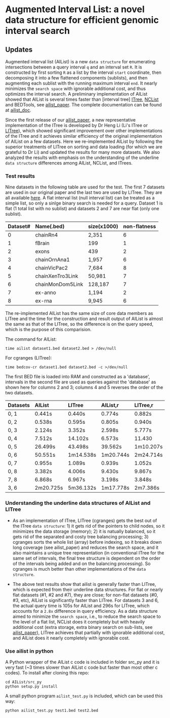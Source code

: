 # Augmented Interval List: a novel data structure for efficient genomic interval search

## Updates

Augmented interval list (AIList) is a new `data structure` for enumerating intersections between a query interval `q` and an interval set `R`. It is constructed by first sorting `R` as a list by the interval `start` coordinate, then decomposing it into a few flattened components (sublists), and then augmenting each sublist with the running maximum interval `end`. It nearly minimizes the `search space` with ignorable additional cost, and thus optimizes the interval search. A preliminary implementation of AIList showed that AIList is several times faster than [interval tree] [ITree], [NCList][NCList] and BEDTools, see [ailist_paper][ailist_paper]. The complete documentation can be found at [ailist_doc][ailist_doc]. 

Since the first release of our [ailist_paper][ailist_paper], a new representative implementation of the ITree is developed by Dr Heng Li (Li's ITree or [LITree][LITree]), which showed significant improvement over other implementations of the ITree and it achieves similar efficiency of the original implementation of AIList on a few datasets. Here we re-implemented AIList by following the superior treatments of LITree on sorting and data loading (for which we are grateful to Dr Li) and updated the results for many more datasets. We also analyzed the results with emphasis on the understanding of the underline `data structure` differences among AIList, NCList, and ITrees.

### Test results

Nine datasets in the following table are used for the test. The first 7 datasets are used in our original paper and the last two are used by LITree. They are all available 
[here](http://big.databio.org/example_data/AIList/aIListTestData.tgz). A flat interval list (null interval list) can be treated as a simple list, so only a sinlge binary search is needed for a query. Dataset 1 is flat (1 total list with no sublist) and datasets 2 and 7 are near flat (only one sublist).

|Dataset#  |Name(.bed)        |size(x1000) |non-flatness |
|:---------|:-----------------|:-----------|:------------|
|0         |chainRn4          |2,351       |6            |
|1         |fBrain            |199         |1            |
|2         |exons             |439         |2            |
|3         |chainOrnAna1      |1,957       |6            |
|4         |chainVicPac2      |7,684       |8            |
|5         |chainXenTro3Link  |50,981      |7            |
|6         |chainMonDom5Link  |128,187     |7            |
|7         |ex-anno           |1,194       |2            |
|8         |ex-rna            |9,945       |6            |

The re-implemented AIList has the same size of core data members as LITree and the time for the construction and result output of AIList is almost the same as that of the LITree, so the difference is on the query speed, which is the purpose of this comparision.

The command for AIList:
```
time ailist dataset1.bed dataset2.bed > /dev/null
```
For cgranges (LITree):
```
time bedcov-cr dataset1.bed dataset2.bed -c >/dev/null
```
The first BED file is loaded into RAM and constructed as a 'database', intervals in the second file are used as queries against the 'database' as shown here for columns 2 and 3; columns 4 and 5 reverses the order of the two datasets. 

|Datasets  |AIList     |LITree    |AIList,r  |LITree,r  |
|:---------|:----------|:---------|:---------|:---------|
|0, 1      |0.441s     |0.440s    |0.774s    |0.882s    |
|0, 2      |0.538s     |0.595s    |0.805s    |0.940s    |
|0, 3      |2.124s     |3.352s    |2.598s    |5.777s    |
|0, 4      |7.512s     |14.102s   |6.573s    |11.430    |
|0, 5      |26.499s    |43.498s   |39.562s   |1m10.207s |
|0, 6      |50.551s    |1m14.538s |1m20.744s |2m24.714s |
|0, 7      |0.955s     |1.089s    |0.939s    |1.052s    |
|0, 8      |3.382s     |4.006s    |9.430s    |9.867s    |
|7, 8      |6.868s     |6.967s    |3.198s    |3.848s    |
|3, 6      |2m20.725s  |5m36.132s |1m17.778s |2m7.386s  |

### Understanding the underline data structures of AIList and LITree

* As an implementation of ITree, LITree (cgranges) gets the best out of the ITree `data structure`: 1) it gets rid of the pointers to child nodes, so it minimizes the data storage (memory); 2) it is natually balanced, so it gets rid of the separated and costy tree balancing processing; 3) cgranges sorts the whole list (array) before indexing, so it breaks down long coverage (see ailist_paper) and reduces the search space, and it also maintains a unique tree representation (in conventional ITree for the same set of intervals, the final tree structure is dependent on the order of the intervals being added and on the balancing processing). So cgranges is much better than other implementations of the `data structure`.

* The above test results show that ailist is generally faster than LITree, which is expected from their underline data structures. For flat or nearly flat datasets (#1, #2 and #7), they are close; for non-flat datasets (#0, #3, etc), AIList is significantly faster than LITree. For datasets 3 and 6, the actual query time is 105s for AIList and 296s for LITree, which accounts for a `2.8x` difference in query efficiency. As a data structure aimed to minimize the `search space`, i.e., to reduce the search space to the level of a flat list, NCList does it completely but with heavily additional cost (extra storage, extra binary search on sub-lists, see [ailist_paper][ailist_paper]), LITree achieves that partially with ignorable additional cost, and AIList does it nearly completely with ignorable cost. 

### Use ailist in python

A Python wrapper of the AIList c code is included in folder src_py and it is very fast (~3 times slower than AIList c code but faster than most other c codes).
To install after cloning this repo: 
```
cd AIList/src_py
python setup.py install
```
A small python program `ailist_test.py` is included, which can be used this way:
```
python ailist_test.py test1.bed test2.bed
```

[ailist_doc]: http://ailist.databio.org 
[ailist_paper]: https://www.biorxiv.org/content/10.1101/593657v1
[LITree]: https://github.com/lh3/cgranges
[NCList]: https://github.com/hunt-genes/ncls
[ITree]: https://en.wikipedia.org/wiki/Interval_tree
